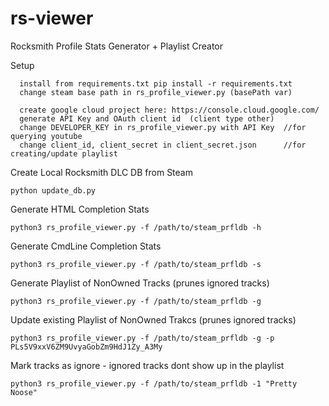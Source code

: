 # rs-viewer
Rocksmith Profile Stats Generator + Playlist Creator

Setup
```
  install from requirements.txt pip install -r requirements.txt
  change steam base path in rs_profile_viewer.py (basePath var)
  
  create google cloud project here: https://console.cloud.google.com/
  generate API Key and OAuth client id  (client type other)
  change DEVELOPER_KEY in rs_profile_viewer.py with API Key  //for querying youtube
  change client_id, client_secret in client_secret.json      //for creating/update playlist
```
Create Local Rocksmith DLC DB from Steam
```
python update_db.py
```

Generate HTML Completion Stats
```
python3 rs_profile_viewer.py -f /path/to/steam_prfldb -h
```

Generate CmdLine Completion Stats
```
python3 rs_profile_viewer.py -f /path/to/steam_prfldb -s
```

Generate Playlist of NonOwned Tracks (prunes ignored tracks)
```
python3 rs_profile_viewer.py -f /path/to/steam_prfldb -g
```

Update existing Playlist of NonOwned Trakcs (prunes ignored tracks)
```
python3 rs_profile_viewer.py -f /path/to/steam_prfldb -g -p PLs5V9xxV6ZM9UvyaGobZm9HdJ1Zy_A3My
```

Mark tracks as ignore - ignored tracks dont show up in the playlist
``` 
python3 rs_profile_viewer.py -f /path/to/steam_prfldb -1 "Pretty Noose"
```
